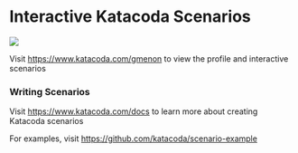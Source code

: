 # Interactive Katacoda Scenarios

[![](http://shields.katacoda.com/katacoda/gmenon/count.svg)](https://www.katacoda.com/gmenon "Get your profile on Katacoda.com")

Visit https://www.katacoda.com/gmenon to view the profile and interactive scenarios

### Writing Scenarios
Visit https://www.katacoda.com/docs to learn more about creating Katacoda scenarios

For examples, visit https://github.com/katacoda/scenario-example
